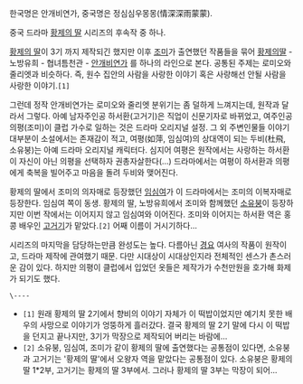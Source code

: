한국명은 안개비연가, 중국명은 정심심우몽몽(情深深雨蒙蒙).

중국 드라마 [황제의 딸](%ED%99%A9%EC%A0%9C%EC%9D%98%20%EB%94%B8.md) 시리즈의 후속작 중 하나.

[황제의 딸](%ED%99%A9%EC%A0%9C%EC%9D%98%20%EB%94%B8.md)이 3기 까지 제작되긴 했지만 이후
[조미](%EC%A1%B0%EB%AF%B8.md)가 출연했던 작품들을 묶어 [황제의딸](%ED%99%A9%EC%A0%9C%EC%9D%98%20%EB%94%B8.md) \- 노방유희 - 협녀틈천관 -
[안개비연가](%EC%95%88%EA%B0%9C%EB%B9%84%EC%97%B0%EA%B0%80.md) 를 하나의 라인으로 본다.
공통된 주제는 로미오와 줄리엣과 비슷하다. 즉, 원수 집안의 사람을 사랑한 이야기 혹은 사랑해선 안될 사람을 사랑한 이야기.`[1]`

그런데 정작 안개비연가는 로미오와 줄리엣 분위기는 좀 덜하게 느껴지는데, 원작과 달라서 그렇다. 아예 남자주인공 하서환(고거기)은 직업이
신문기자로 바뀌었고, 여주인공 의평(조미)이 클럽 가수로 일하는 것은 드라마 오리지널 설정. 그 외 주변인물들 이야기 대부분이 소설에서는
존재감이 적고, 여평(如萍, 임심여)의 상대역이 되는 두비(杜飛, 소유붕)는 아예 드라마 오리지널 캐릭터다. 심지어 여평은 원작에서는
사랑하는 하서환이 자신이 아닌 의평을 선택하자 권총자살한다(...) 드라마에서는 여평이 하서환과 의평에게 축복을 빌어주고 마음을 돌려 두비와
맺어진다.

황제의 딸에서 조미의 의자매로 등장했던 [임심여](%EC%9E%84%EC%8B%AC%EC%97%AC.md)가 이 드라마에서는 조미의
이복자매로 등장한다. 임심여 쪽이 동생. 황제의 딸, 노방유희에서 조미와 함께했던
[소유붕](%EC%86%8C%EC%9C%A0%EB%B6%95.md)이 등장하지만 이번 작에서는 이어지지 않고 임심여와 이어진다. 조미와
이어지는 하서환 역은 홍콩 배우인 [고거기](%EA%B3%A0%EA%B1%B0%EA%B8%B0.md)가 맡았다.`[2]` 어째 이름이
거시기하다...

시리즈의 마지막을 담당하는만큼 완성도는 높다. 다름아닌 [경요](%EA%B2%BD%EC%9A%94.md) 여사의 작품이 원작이고,
드라마 제작에 관여했기 때문. 다만 시대상이 시대상인지라 전체적인 센스가 촌스러운 감이 있다. 하지만 의평이 클럽에서 입었던 옷들은 제작가가
수천만원을 호가해 화제가 되기도 했다.

`\----`

  * `[1]` 원래 황제의 딸 2기에서 향비의 이야기 자체가 이 떡밥이었지만 예기치 못한 배우의 사망으로 이야기가 엉뚱하게 흘러갔다. 결국 황제의 딸 2기 말에 다시 이 떡밥을 던지고 끝나지만, 3기가 막장으로 제작되어 버리는 바람에...
  * `[2]` 소유붕, 임심여, 조미가 같이 황제의 딸에 출연했다는 공통점이 있다면, 소유붕과 고거기는 '황제의 딸'에서 오왕자 역을 맡았다는 공통점이 있다. 소유붕은 황제의 딸 1*2부, 고거기는 황제의 딸 3부에서. 그러나 황제의 딸 3부는 막장이 되어...

